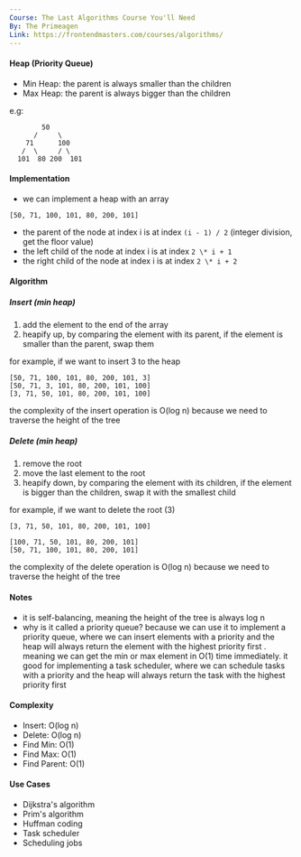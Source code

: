 ```yaml
---
Course: The Last Algorithms Course You'll Need
By: The Primeagen
Link: https://frontendmasters.com/courses/algorithms/
---
```


#### Heap **(Priority Queue)**

- Min Heap: the parent is always smaller than the children
- Max Heap: the parent is always bigger than the children

e.g:

```
        50
      /     \
    71      100
   /  \     / \
  101  80 200  101
```

#### Implementation

- we can implement a heap with an array

```
[50, 71, 100, 101, 80, 200, 101]
```

- the parent of the node at index i is at index `(i - 1) / 2` (integer division, get the floor value)
- the left child of the node at index i is at index `2 \* i + 1`
- the right child of the node at index i is at index `2 \* i + 2`

#### Algorithm

##### Insert (min heap)

1. add the element to the end of the array
2. heapify up, by comparing the element with its parent, if the element is smaller than the parent, swap them

for example, if we want to insert 3 to the heap

```
[50, 71, 100, 101, 80, 200, 101, 3]
[50, 71, 3, 101, 80, 200, 101, 100]
[3, 71, 50, 101, 80, 200, 101, 100]
```

the complexity of the insert operation is O(log n) because we need to traverse the height of the tree

##### Delete (min heap)

1. remove the root
2. move the last element to the root
3. heapify down, by comparing the element with its children, if the element is bigger than the children, swap it with the smallest child

for example, if we want to delete the root (3)

`[3, 71, 50, 101, 80, 200, 101, 100]`

```
[100, 71, 50, 101, 80, 200, 101]
[50, 71, 100, 101, 80, 200, 101]
```

the complexity of the delete operation is O(log n) because we need to traverse the height of the tree

#### Notes

- it is self-balancing, meaning the height of the tree is always log n
- why is it called a priority queue? because we can use it to implement a priority queue, where we can insert elements with a priority and the heap will always return the element with the highest priority first . meaning we can get the min or max element in O(1) time immediately. it good for implementing a task scheduler, where we can schedule tasks with a priority and the heap will always return the task with the highest priority first

#### Complexity

- Insert: O(log n)
- Delete: O(log n)
- Find Min: O(1)
- Find Max: O(1)
- Find Parent: O(1)

#### Use Cases

- Dijkstra's algorithm
- Prim's algorithm
- Huffman coding
- Task scheduler
- Scheduling jobs
